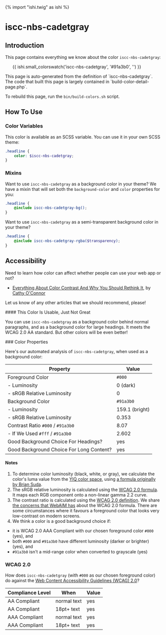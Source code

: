 {% import "ishi.twig" as ishi %}
# iscc-nbs-cadetgray

## Introduction

This page contains everything we know about the color `iscc-nbs-cadetgray`:

<div class="grid">
    <div class="cell">
        <div class="swatch">
            <ul>
                {{ ishi.small_colorswatch('iscc-nbs-cadetgray', '#91a3b0', '') }}
            </ul>
        </div>
    </div>
</div>

<div class="callout callout--info" markdown="1">
This page is auto-generated from the definition of `iscc-nbs-cadetgray`. The code that built this page is largely contained in `build-color-detail-page.php`.

To rebuild this page, run the `bin/build-colors.sh` script.
</div>

## How To Use

### Color Variables

This color is available as an SCSS variable. You can use it in your own SCSS theme:

```scss
.headline {
    color: $iscc-nbs-cadetgray;
}
```

### Mixins

Want to use `iscc-nbs-cadetgray` as a background color in your theme? We have a mixin that will set both the `background-color` and `color` properties for you:

```scss
.headline {
    @include iscc-nbs-cadetgray-bg();
}
```

Want to use `iscc-nbs-cadetgray` as a semi-transparent background color in your theme?

```scss
.headline {
    @include iscc-nbs-cadetgray-rgba($transparency);
}
```

## Accessibility

Need to learn how color can affect whether people can use your web app or not?

* [Everything About Color Contrast And Why You Should Rethink It](https://www.smashingmagazine.com/2014/10/color-contrast-tips-and-tools-for-accessibility/), by [Cathy O'Connor](http://www.twitter.com/cagocon)

Let us know of any other articles that we should recommend, please!
<div class="callout callout--warning" markdown="1">
#### This Color Is Usable, Just Not Great

You can use `iscc-nbs-cadetgray` as a background color behind normal paragraphs, and as a background color for large headings. It meets the WCAG 2.0 AA standard. But other colors will be even better!
</div>
### Color Properties

Here's our automated analysis of `iscc-nbs-cadetgray`, when used as a background color:

Property | Value
---------|------
Foreground Color | `#000`
- Luminosity | 0 (dark)
- sRGB Relative Luminosity | 0
Background Color | `#91a3b0`
- Luminosity | 159.1 (bright)
- sRGB Relative Luminosity | 0.353
Contrast Ratio `#000` / `#91a3b0` | 8.07
- If We Used `#fff` / `#91a3b0` | 2.602
Good Background Choice For Headings? | yes
Good Background Choice For Long Content? | yes

#### Notes

1. To determine color luminosity (black, white, or gray), we calculate the color's luma value from the [YIQ color space](https://en.wikipedia.org/wiki/YIQ), using [a formula originally by Brian Suda](https://24ways.org/2010/calculating-color-contrast/).
1. The sRGB relative luminosity is calculated using the [WCAG 2.0 formula](https://www.w3.org/TR/WCAG20/#relativeluminancedef). It maps each RGB component onto a non-linear gamma 2.2 curve.
1. The contrast ratio is calculated using the [WCAG 2.0 definition](https://www.w3.org/TR/2008/REC-WCAG20-20081211/#contrast-ratiodef). We share [the concerns that WebAIM has](http://webaim.org/blog/wcag-2-1-feedback/) about the WCAG 2.0 formula. There are some circumstances where it favours a foreground color that looks very low-contrast on modern screens.
1. We think a color is a good background choice if:
  - it is WCAG 2.0 AAA Compliant with our chosen foreground color `#000` (yes), and
  - both `#000` and `#91a3b0` have different luminosity (darker or brighter) (yes), and
  - `#91a3b0` isn't a mid-range color when converted to grayscale (yes)

### WCAG 2.0

How does `iscc-nbs-cadetgray` (with `#000` as our chosen foreground color) do against the [Web Content Accessibility Guidelines (WCAG) 2.0](https://www.w3.org/TR/WCAG20/)?

Compliance Level | When | Value
-----------------|------|------
AA Compliant | normal text | yes
AA Compliant | 18pt+ text | yes
AAA Compliant | normal text | yes
AAA Compliant | 18pt+ text | yes